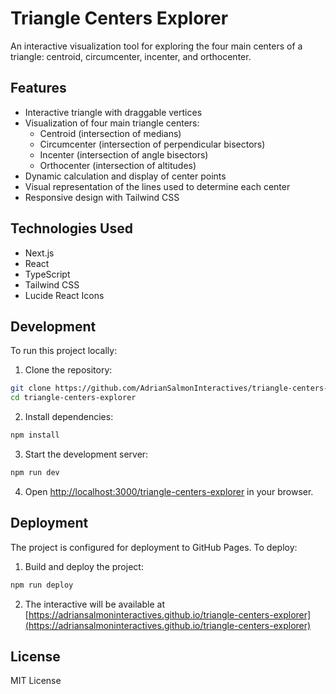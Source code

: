 # Triangle Centers Explorer

An interactive visualization tool for exploring the four main centers of a triangle: centroid, circumcenter, incenter, and orthocenter.

## Features

- Interactive triangle with draggable vertices
- Visualization of four main triangle centers:
  - Centroid (intersection of medians)
  - Circumcenter (intersection of perpendicular bisectors)
  - Incenter (intersection of angle bisectors)
  - Orthocenter (intersection of altitudes)
- Dynamic calculation and display of center points
- Visual representation of the lines used to determine each center
- Responsive design with Tailwind CSS

## Technologies Used

- Next.js
- React
- TypeScript
- Tailwind CSS
- Lucide React Icons

## Development

To run this project locally:

1. Clone the repository:
```bash
git clone https://github.com/AdrianSalmonInteractives/triangle-centers-explorer.git
cd triangle-centers-explorer
```

2. Install dependencies:
```bash
npm install
```

3. Start the development server:
```bash
npm run dev
```

4. Open [http://localhost:3000/triangle-centers-explorer](http://localhost:3000/triangle-centers-explorer) in your browser.

## Deployment

The project is configured for deployment to GitHub Pages. To deploy:

1. Build and deploy the project:
```bash
npm run deploy
```

2. The interactive will be available at [https://adriansalmoninteractives.github.io/triangle-centers-explorer](https://adriansalmoninteractives.github.io/triangle-centers-explorer)

## License

MIT License 